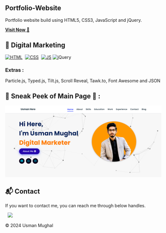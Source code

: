## Portfolio-Website
Portfolio website build using HTML5, CSS3, JavaScript and jQuery.

<a href="https://usmanmughal.me/" target="_blank">**Visit Now** 🚀</a>


## 📌 Digital Marketing
[![HTML](https://img.shields.io/badge/html5%20-%23E34F26.svg?&style=for-the-badge&logo=html5&logoColor=white)](https://github.com/jigar-sable/Portfolio-Website/search?l=html)&nbsp;
[![CSS](https://img.shields.io/badge/css3%20-%231572B6.svg?&style=for-the-badge&logo=css3&logoColor=white)](https://github.com/jigar-sable/Portfolio-Website/search?l=css)&nbsp;
[![JS](https://img.shields.io/badge/javascript%20-%23323330.svg?&style=for-the-badge&logo=javascript&logoColor=%23F7DF1E)](https://github.com/jigar-sable/Portfolio-Website/search?l=javascript)
<img alt="jQuery" src="https://img.shields.io/badge/jquery-%230769AD.svg?style=for-the-badge&logo=jquery&logoColor=white"/>

### Extras : 
Particle.js, Typed.js, Tilt.js, Scroll Reveal, Tawk.to, Font Awesome and JSON

## 📌 Sneak Peek of Main Page 🙈 :
![mockup720](mainpage.png)



<h2>📬 Contact</h2>


If you want to contact me, you can reach me through below handles.

&nbsp;&nbsp;<a href="https://www.instagram.com/g._usman_here/?next=%2F"><img src="https://www.felberpr.com/wp-content/uploads/instagram-logo.png" width="30"></img></a>

© 2024 Usman Mughal


